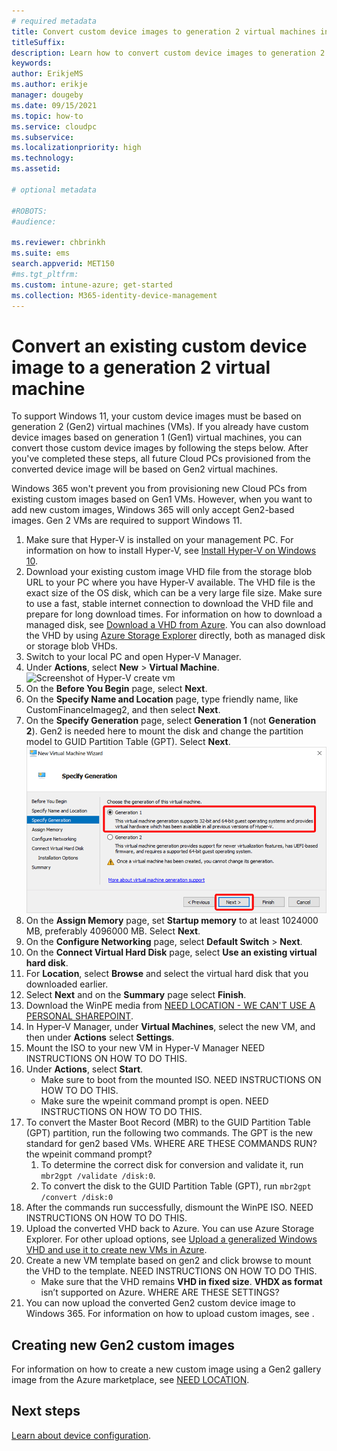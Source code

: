 ```yaml
---
# required metadata
title: Convert custom device images to generation 2 virtual machines in Windows 365
titleSuffix:
description: Learn how to convert custom device images to generation 2 virtual machines in Windows 365.
keywords:
author: ErikjeMS 
ms.author: erikje
manager: dougeby
ms.date: 09/15/2021
ms.topic: how-to
ms.service: cloudpc
ms.subservice:
ms.localizationpriority: high
ms.technology:
ms.assetid: 

# optional metadata

#ROBOTS:
#audience:

ms.reviewer: chbrinkh
ms.suite: ems
search.appverid: MET150
#ms.tgt_pltfrm:
ms.custom: intune-azure; get-started
ms.collection: M365-identity-device-management
---
```


# Convert an existing custom device image to a generation 2 virtual machine

To support Windows 11, your custom device images must be based on generation 2 (Gen2) virtual machines (VMs). If you already have custom device images based on generation 1 (Gen1) virtual machines, you can convert those custom device images by following the steps below. After you've completed these steps, all future Cloud PCs provisioned from the converted device image will be based on Gen2 virtual machines.

Windows 365 won't prevent you from provisioning new Cloud PCs from existing custom images based on Gen1 VMs. However, when you want to add new custom images, Windows 365 will only accept Gen2-based images. Gen 2 VMs are required to support Windows 11.

1. Make sure that Hyper-V is installed on your management PC. For information on how to install Hyper-V, see [Install Hyper-V on Windows 10](/virtualization/hyper-v-on-windows/quick-start/enable-hyper-v).
2. Download your existing custom image VHD file from the storage blob URL to your PC where you have Hyper-V available.
    The VHD file is the exact size of the OS disk, which can be a very large file size. Make sure to use a fast, stable internet connection to download the VHD file and prepare for long download times.
    For information on how to download a managed disk, see [Download a VHD from Azure](/azure/virtual-machines/windows/download-vhd#generate-download-url).
    You can also download the VHD by using [Azure Storage Explorer](https://azure.microsoft.com/features/storage-explorer/) directly, both as managed disk or storage blob VHDs.
3. Switch to your local PC and open Hyper-V Manager.
4. Under **Actions**, select **New** > **Virtual Machine**.
    ![Screenshot of Hyper-V create vm](./media/device-images-convert-gen2.md/create-vm.png)
5. On the **Before You Begin** page, select **Next**.
6. On the **Specify Name and Location** page, type friendly name, like CustomFinanceImageg2, and then select **Next**.
7. On the **Specify Generation** page, select **Generation 1** (not **Generation 2**). Gen2 is needed here to mount the disk and change the partition model to GUID Partition Table (GPT). Select **Next**.
    ![Screenshot of Specify Generation page](./media/device-images-convert-gen2/specify-generation.png)
8. On the **Assign Memory** page, set **Startup memory** to at least 1024000 MB, preferably 4096000 MB. Select **Next**.
9. On the **Configure Networking** page, select **Default Switch** > **Next**.
10. On the **Connect Virtual Hard Disk** page, select **Use an existing virtual hard disk**.
11. For **Location**, select **Browse** and select the virtual hard disk that you downloaded earlier.
12. Select **Next** and on the **Summary** page select **Finish**.
13. Download the WinPE media from [NEED LOCATION - WE CAN'T USE A PERSONAL SHAREPOINT]().
14. In Hyper-V Manager, under **Virtual Machines**, select the new VM, and then under **Actions** select **Settings**.
15. Mount the ISO to your new VM in Hyper-V Manager NEED INSTRUCTIONS ON HOW TO DO THIS.
16. Under **Actions**, select **Start**.
    - Make sure to boot from the mounted ISO. NEED INSTRUCTIONS ON HOW TO DO THIS.
    - Make sure the wpeinit command prompt is open. NEED INSTRUCTIONS ON HOW TO DO THIS.
17. To convert the Master Boot Record (MBR) to the GUID Partition Table (GPT) partition, run the following two commands. The GPT is the new standard for gen2 based VMs. WHERE ARE THESE COMMANDS RUN? the wpeinit command prompt?
    1. To determine the correct disk for conversion and validate it, run ````mbr2gpt /validate /disk:0````.
    2. To convert the disk to the GUID Partition Table (GPT), run ````mbr2gpt /convert /disk:0````
18. After the commands run successfully, dismount the WinPE ISO. NEED INSTRUCTIONS ON HOW TO DO THIS.
19. Upload the converted VHD back to Azure. You can use Azure Storage Explorer. For other upload options, see [Upload a generalized Windows VHD and use it to create new VMs in Azure](/azure/virtual-machines/windows/upload-generalized-managed).
20. Create a new VM template based on gen2 and click browse to mount the VHD to the template. NEED INSTRUCTIONS ON HOW TO DO THIS.
    - Make sure that the VHD remains **VHD in fixed size**. **VHDX as format** isn’t supported on Azure. WHERE ARE THESE SETTINGS?
21. You can now upload the converted Gen2 custom device image to Windows 365. For information on how to upload custom images, see [](device-images.md#custom-images).

## Creating new Gen2 custom images

For information on how to create a new custom image using a Gen2 gallery image from the Azure marketplace, see [NEED LOCATION](). 



<!-- ########################## -->
## Next steps

[Learn about device configuration](device-configuration.md).
